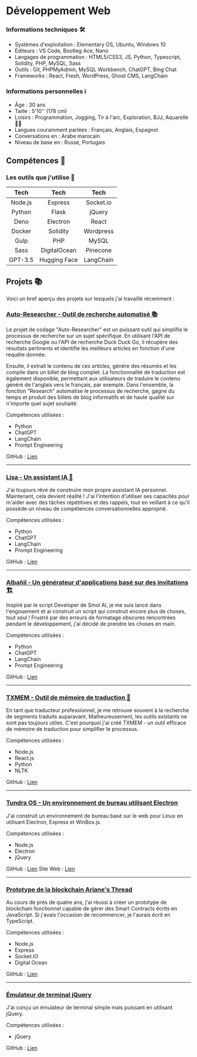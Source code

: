 # Développement Web

### Informations techniques 🛠️
- Systèmes d'exploitation : Elementary OS, Ubuntu, Windows 10
- Éditeurs : VS Code, Bootleg Ace, Nano
- Langages de programmation : HTML5/CSS3, JS, Python, Typescript, Solidity, PHP, MySQL, Sass
- Outils : Git, PHPMyAdmin, MySQL Workbench, ChatGPT, Bing Chat
- Frameworks : React, Fresh, WordPress, Ghost CMS, LangChain

### Informations personnelles ℹ️
- Âge : 30 ans
- Taille : 5'10'' (178 cm)
- Loisirs : Programmation, Jogging, Tir à l'arc, Exploration, BJJ, Aquarelle 🏹🎨
- Langues couramment parlées : Français, Anglais, Espagnol
- Conversations en : Arabe marocain
- Niveau de base en : Russe, Portugais

## Compétences 🚀
### Les outils que j'utilise 🔧

| **Tech** | **Tech**     | **Tech**  |
|:--------:|:------------:|:---------:|
| Node.js  | Express      | Socket.io |
| Python   | Flask        | jQuery    |
| Deno     | Electron     | React     |
| Docker   | Solidity     | Wordpress |
| Gulp     | PHP          | MySQL     |
| Sass     | DigitalOcean | Pinecone  |
| GPT-3.5  | Hugging Face | LangChain |

## Projets 📚

Voici un bref aperçu des projets sur lesquels j'ai travaillé récemment :

### [Auto-Researcher - Outil de recherche automatisé 📚](/projects/auto-researcher)
Le projet de codage "Auto-Researcher" est un puissant outil qui simplifie le processus de recherche sur un sujet spécifique. En utilisant l'API de recherche Google ou l'API de recherche Duck Duck Go, il récupère des résultats pertinents et identifie les meilleurs articles en fonction d'une requête donnée. 

Ensuite, il extrait le contenu de ces articles, génère des résumés et les compile dans un billet de blog complet. La fonctionnalité de traduction est également disponible, permettant aux utilisateurs de traduire le contenu généré de l'anglais vers le français, par exemple. Dans l'ensemble, la fonction "Research" automatise le processus de recherche, gagne du temps et produit des billets de blog informatifs et de haute qualité sur n'importe quel sujet souhaité.

Compétences utilisées :
- Python
- ChatGPT
- LangChain
- Prompt Engineering

GitHub : [Lien](https://github.com/gultar/research)

---

### [Lisa - Un assistant IA 🤖](/projects/lisa)
J'ai toujours rêvé de construire mon propre assistant IA personnel. Maintenant, cela devient réalité ! J'ai l'intention d'utiliser ses capacités pour m'aider avec des tâches répétitives et des rappels, tout en veillant à ce qu'il possède un niveau de compétences conversationnelles approprié.

Compétences utilisées :
- Python
- ChatGPT
- LangChain
- Prompt Engineering

GitHub : [Lien](https://github.com/gultar/txtmem)

---

### [Albañil - Un générateur d'applications basé sur des invitations 🏗️](/projects/albanil)
Inspiré par le script Developer de Smol AI, je me suis lancé dans l'engouement et ai construit un script qui construit encore plus de choses, tout seul ! Frustré par des erreurs de formatage obscures rencontrées pendant le développement, j'ai décidé de prendre les choses en main.

Compétences utilisées :
- Python
- ChatGPT
- LangChain
- Prompt Engineering

GitHub : [Lien](https://github.com/gultar/albanil)

---

### [TXMEM - Outil de mémoire de traduction 📝](/projects/txmem)
En tant que traducteur professionnel, je me retrouve souvent à la recherche de segments traduits auparavant. Malheureusement, les outils existants ne sont pas toujours utiles. C'est pourquoi j'ai créé TXMEM - un outil efficace de mémoire de traduction pour simplifier le processus.

Compétences utilisées :
- Node.js
- React.js
- Python
- NLTK

GitHub : [Lien](https://github.com/gultar/txmem)

---

### [Tundra OS - Un environnement de bureau utilisant Electron](/projects/tundraos)
J'ai construit un environnement de bureau basé sur le web pour Linux en utilisant Electron, Express et WinBox.js.

Compétences utilisées :
- Node.js
- Electron
- jQuery

GitHub : [Lien](https://github.com/gultar/tundraos)
Site Web : [Lien](https://gultar.github.io/browser-os)

---

### [Prototype de la blockchain Ariane's Thread](/projects/arianes-thread-blockchain)
Au cours de près de quatre ans, j'ai réussi à créer un prototype de blockchain fonctionnel capable de gérer des Smart Contracts écrits en JavaScript. Si j'avais l'occasion de recommencer, je l'aurais écrit en TypeScript.

Compétences utilisées :
- Node.js
- Express
- Socket.IO
- Digital Ocean

GitHub : [Lien](https://github.com/gultar/arianes-thread-blockchain)

---

### [Émulateur de terminal jQuery](/projects/terminal-fr)
J'ai conçu un émulateur de terminal simple mais puissant en utilisant jQuery.

Compétences utilisées :
- jQuery

GitHub : [Lien](https://github.com/gultar/tundraos)